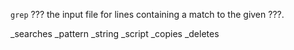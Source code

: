 `grep` ??? the input file for lines containing a match to the given ???.

_searches
_pattern
_string
_script
_copies
_deletes

